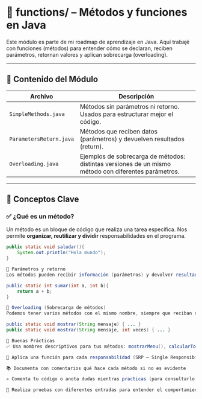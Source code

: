 # 📁 functions/ – Métodos y funciones en Java

Este módulo es parte de mi roadmap de aprendizaje en Java. Aquí trabajé con funciones (métodos) para entender cómo se declaran, reciben parámetros, retornan valores y aplican sobrecarga (overloading).

---

## 📘 Contenido del Módulo

| Archivo | Descripción |
|--------|-------------|
| `SimpleMethods.java` | Métodos sin parámetros ni retorno. Usados para estructurar mejor el código. |
| `ParametersReturn.java` | Métodos que reciben datos (parámetros) y devuelven resultados (return). |
| `Overloading.java` | Ejemplos de sobrecarga de métodos: distintas versiones de un mismo método con diferentes parámetros. |

---

## 🧠 Conceptos Clave

### ✅ ¿Qué es un método?
Un método es un bloque de código que realiza una tarea específica. Nos permite **organizar, reutilizar y dividir** responsabilidades en el programa.

```java
public static void saludar(){
    System.out.println("Hola mundo");
}

🧩 Parámetros y retorno
Los métodos pueden recibir información (parámetros) y devolver resultados (return).

public static int sumar(int a, int b){
    return a + b;
}

🔁 Overloading (Sobrecarga de métodos)
Podemos tener varios métodos con el mismo nombre, siempre que reciban diferente cantidad o tipo de parámetros. Esto facilita la lectura y reutilización.

public static void mostrar(String mensaje) { ... }
public static void mostrar(String mensaje, int veces) { ... }

🎯 Buenas Prácticas
✅ Usa nombres descriptivos para tus métodos: mostrarMenu(), calcularTotal()

🧱 Aplica una función para cada responsabilidad (SRP – Single Responsibility Principle)

📚 Documenta con comentarios qué hace cada método si no es evidente

✍️ Comenta tu código o anota dudas mientras practicas (para consultarlo después)

💬 Realiza pruebas con diferentes entradas para entender el comportamiento